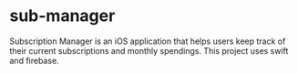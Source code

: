 # sub-manager
Subscription Manager is an iOS application that helps users keep track of their current subscriptions and monthly spendings. 
This project uses swift and firebase.
